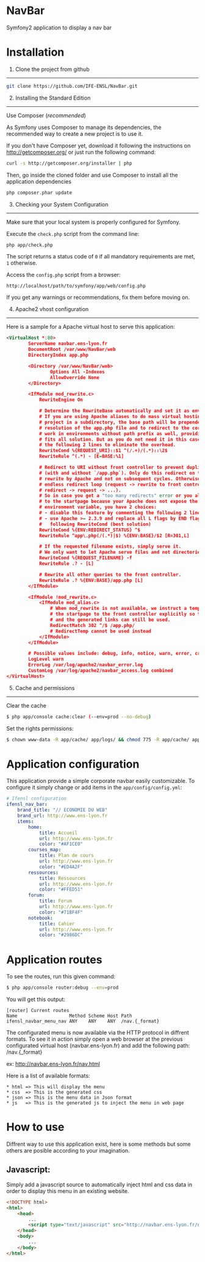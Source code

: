 NavBar
======

Symfony2 application to display a nav bar


Installation
============

1) Clone the project from github
--------------------------------

```sh
git clone https://github.com/IFE-ENSL/NavBar.git
```

2) Installing the Standard Edition
----------------------------------

Use Composer (*recommended*)

As Symfony uses Composer to manage its dependencies, the recommended way
to create a new project is to use it.

If you don't have Composer yet, download it following the instructions on
http://getcomposer.org/ or just run the following command:

```sh
curl -s http://getcomposer.org/installer | php
```

Then, go inside the cloned folder and use Composer to install all the application dependencies

```sh
php composer.phar update
```

3) Checking your System Configuration
-------------------------------------

Make sure that your local system is properly configured for Symfony.

Execute the `check.php` script from the command line:

```sh
php app/check.php
```

The script returns a status code of `0` if all mandatory requirements are met,
`1` otherwise.

Access the `config.php` script from a browser:

    http://localhost/path/to/symfony/app/web/config.php

If you get any warnings or recommendations, fix them before moving on.

4) Apache2 vhost configuration
------------------------------

Here is a sample for a Apache virtual host to serve this application:

```xml
<VirtualHost *:80>
        ServerName navbar.ens-lyon.fr
        DocumentRoot /var/www/NavBar/web
        DirectoryIndex app.php

        <Directory /var/www/NavBar/web>
                Options All -Indexes
                AllowOverride None
        </Directory>

        <IfModule mod_rewrite.c>
            RewriteEngine On

            # Determine the RewriteBase automatically and set it as environment variable.
            # If you are using Apache aliases to do mass virtual hosting or installed the
            # project in a subdirectory, the base path will be prepended to allow proper
            # resolution of the app.php file and to redirect to the correct URI. It will
            # work in environments without path prefix as well, providing a safe, one-size
            # fits all solution. But as you do not need it in this case, you can comment
            # the following 2 lines to eliminate the overhead.
            RewriteCond %{REQUEST_URI}::$1 ^(/.+)/(.*)::\2$
            RewriteRule ^(.*) - [E=BASE:%1]

            # Redirect to URI without front controller to prevent duplicate content
            # (with and without `/app.php`). Only do this redirect on the initial
            # rewrite by Apache and not on subsequent cycles. Otherwise we would get an
            # endless redirect loop (request -> rewrite to front controller ->
            # redirect -> request -> ...).
            # So in case you get a "too many redirects" error or you always get redirected
            # to the startpage because your Apache does not expose the REDIRECT_STATUS
            # environment variable, you have 2 choices:
            # - disable this feature by commenting the following 2 lines or
            # - use Apache >= 2.3.9 and replace all L flags by END flags and remove the
            #   following RewriteCond (best solution)
            RewriteCond %{ENV:REDIRECT_STATUS} ^$
            RewriteRule ^app\.php(/(.*)|$) %{ENV:BASE}/$2 [R=301,L]

            # If the requested filename exists, simply serve it.
            # We only want to let Apache serve files and not directories.
            RewriteCond %{REQUEST_FILENAME} -f
            RewriteRule .? - [L]

            # Rewrite all other queries to the front controller.
            RewriteRule .? %{ENV:BASE}/app.php [L]
        </IfModule>

        <IfModule !mod_rewrite.c>
            <IfModule mod_alias.c>
                # When mod_rewrite is not available, we instruct a temporary redirect of
                # the startpage to the front controller explicitly so that the website
                # and the generated links can still be used.
                RedirectMatch 302 ^/$ /app.php/
                # RedirectTemp cannot be used instead
            </IfModule>
        </IfModule>

        # Possible values include: debug, info, notice, warn, error, crit, alert, emerg.
        LogLevel warn
        ErrorLog /var/log/apache2/navbar_error.log
        CustomLog /var/log/apache2/navbar_access.log combined
</VirtualHost>
```

5) Cache and permissions
------------------------

Clear the cache
```sh
$ php app/console cache:clear (--env=prod --no-debug)
```

Set the rights permissions:
```sh
$ chown www-data -R app/cache/ app/logs/ && chmod 775 -R app/cache/ app/logs/
```


Application configuration
=========================

This application provide a simple corporate navbar easily customizable.
To configure it simply change or add items in the `app/config/config.yml`:

```yml
# Ifensl configuration
ifensl_nav_bar:
    brand_title: "// ECONOMIE DU WEB"
    brand_url: http://www.ens-lyon.fr
    items:
        home:
            title: Accueil
            url: http://www.ens-lyon.fr
            color: "#AF1CE0"
        courses_map:
            title: Plan de cours
            url: http://www.ens-lyon.fr
            color: "#ED4A2F"
        ressources:
            title: Ressources
            url: http://www.ens-lyon.fr
            color: "#FFED51"
        forum:
            title: Forum
            url: http://www.ens-lyon.fr
            color: "#71BF4F"
        notebook:
            title: Cahier
            url: http://www.ens-lyon.fr
            color: "#2986DC"
```


Application routes
==================

To see the routes, run this given command:

```sh
$ php app/console router:debug --env=prod
```

You will get this output:

    [router] Current routes
    Name                   Method Scheme Host Path
    ifensl_navbar_menu_nav ANY    ANY    ANY  /nav.{_format}

The configurated menu is now available via the HTTP protocol in diffrent formats.
To see it in action simply open a web browser at the previous configurated
virtual host (navbar.ens-lyon.fr) and add the following path: /nav.{_format}

ex: http://navbar.ens-lyon.fr/nav.html

Here is a list of available formats:

    * html => This will display the menu
    * css  => This is the generated css
    * json => This is the menu data in Json format
    * js   => This is the generated js to inject the menu in web page


How to use
==========

Diffrent way to use this application exist, here is some methods but some others
are posible according to your imagination.

Javascript:
-----------

Simply add a javascript source to automatically inject html and css data in order
to display this menu in an existing website.

```html
<!DOCTYPE html>
<html>
    <head>
        ...
        <script type="text/javascript" src="http://navbar.ens-lyon.fr/nav.js"></script>
    </head>
    <body>
        ...
    </body>
</html>
```

